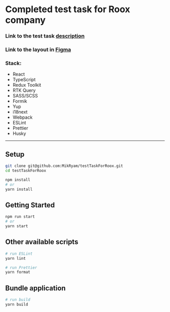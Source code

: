 # Completed test task for Roox company

### Link to the test task [description](https://roox.notion.site/frontend-32b79baef66c4ca4a27f6f76e01a7dd2)


### Link to the layout in [Figma](https://www.figma.com/file/X8Ke95Xuc9ZXrZJ3DzQjOW/%D0%A2%D0%B5%D1%81%D1%82%D0%BE%D0%B2%D0%BE%D0%B5-%D0%B7%D0%B0%D0%B4%D0%B0%D0%BD%D0%B8%D0%B5?node-id=2%3A2&t=XPcASmMIQ9vGcJtC-0)


### Stack:
- React
- TypeScript
- Redux Toolkit
- RTK Query
- SASS/SCSS
- Formik
- Yup
- i18next
- Webpack
- ESLint
- Prettier
- Husky

---


## Setup

```bash
git clone git@github.com:MikRyam/testTaskForRoox.git
cd testTaskForRoox

npm install
# or
yarn install
```

## Getting Started

```bash
npm run start
# or
yarn start
```

## Other available scripts

```bash
# run ESLint
yarn lint

# run Prettier
yarn format
```

## Bundle application

```bash
# run build
yarn build
```
